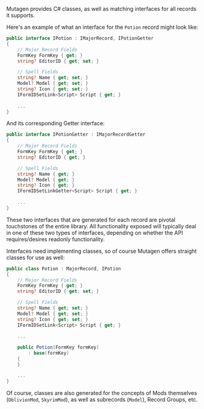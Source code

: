 Mutagen provides C# classes, as well as matching interfaces for all records it supports.

Here's an example of what an interface for the `Potion` record might look like:
```cs
public interface IPotion : IMajorRecord, IPotionGetter
{
    // Major Record Fields
    FormKey FormKey { get; }
    string? EditorID { get; set; }

    // Spell Fields
    string? Name { get; set; }
    Model? Model { get; set; }
    string? Icon { get; set; }
    IFormIDSetLink<Script> Script { get; }
    
    ...
}
```

And its corresponding Getter interface:
```cs
public interface IPotionGetter : IMajorRecordGetter
{
    // Major Record Fields
    FormKey FormKey { get; }
    string? EditorID { get; }

    // Spell Fields
    string? Name { get; }
    Model? Model { get; }
    string? Icon { get; }
    IFormIDSetLinkGetter<Script> Script { get; }
    
    ...
}
```

These two interfaces that are generated for each record are pivotal touchstones of the entire library.  All functionality exposed will typically deal in one of these two types of interfaces, depending on whether the API requires/desires readonly functionality.

Interfaces need implementing classes, so of course Mutagen offers straight classes for use as well:
```cs
public class Potion : MajorRecord, IPotion
{
    // Major Record Fields
    FormKey FormKey { get; }
    string? EditorID { get; set; }

    // Spell Fields
    string? Name { get; set; }
    Model? Model { get; set; }
    string? Icon { get; set; }
    IFormIDSetLink<Script> Script { get; }
    
    ...

    public Potion(FormKey formKey)
        : base(formKey)
    {
    }

    ...
}
```

Of course, classes are also generated for the concepts of Mods themselves (`OblivionMod`, `SkyrimMod`), as well as subrecords (`Model`), Record Groups, etc.